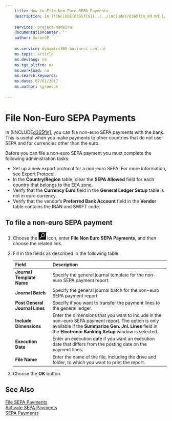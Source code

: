 ```yaml
---
    title: How to File Non-Euro SEPA Payments
    description: In [!INCLUDE[d365fin](../../includes/d365fin_md.md)], you can file non-euro SEPA payments with the bank. This is useful when you make payments to other countries that do not use SEPA and for currencies other than the euro.

    services: project-madeira
    documentationcenter: ''
    author: SorenGP

    ms.service: dynamics365-business-central
    ms.topic: article
    ms.devlang: na
    ms.tgt_pltfrm: na
    ms.workload: na
    ms.search.keywords:
    ms.date: 07/01/2017
    ms.author: sgroespe

---
```

# File Non-Euro SEPA Payments
In [!INCLUDE[d365fin](../../includes/d365fin_md.md)], you can file non-euro SEPA payments with the bank. This is useful when you make payments to other countries that do not use SEPA and for currencies other than the euro.  

Before you can file a non-euro SEPA payment you must complete the following administration tasks:  

- Set up a new export protocol for a non-euro SEPA. For more information, see Export Protocol.  
- In the **Country/Region** table, clear the **SEPA Allowed** field for each country that belongs to the EEA zone.  
- Verify that the **Currency Euro** field in the **General Ledger Setup** table is not in euro currency.  
- Verify that the vendor’s **Preferred Bank Account** field in the **Vendor** table contains the IBAN and SWIFT code.  

## To file a non-euro SEPA payment  

1.  Choose the ![Search for Page or Report](../../media/ui-search/search_small.png "Search for Page or Report icon") icon, enter **File Non Euro SEPA Payments**, and then choose the related link.  
2.  Fill in the fields as described in the following table.  

    |Field|Description|  
    |---------------------------------|---------------------------------------|  
    |**Journal Template Name**|Specify the general journal template for the non-euro SEPA payment report.|  
    |**Journal Batch**|Specify the general journal batch for the non-euro SEPA payment report.|  
    |**Post General Journal Lines**|Specify if you want to transfer the payment lines to the general ledger.|  
    |**Include Dimensions**|Enter the dimensions that you want to include in the non-euro SEPA payment report. The option is only available if the **Summarize Gen. Jnl. Lines** field in the **Electronic Banking Setup** window is selected.|  
    |**Execution Date**|Enter an execution date if you want an execution date that differs from the posting date on the payment lines.|  
    |**File Name**|Enter the name of the file, including the drive and folder, to which you want to print the report.|  

3.  Choose the **OK** button.  

## See Also  
 [File SEPA Payments](how-to-file-sepa-payments.md)   
 [Activate SEPA Payments](how-to-activate-sepa-payments.md)   
 [SEPA Payments](sepa-payments.md)
